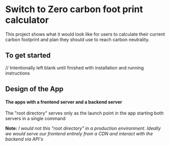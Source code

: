 # Switch to Zero carbon foot print calculator

This project shows what it would look like for users to calculate their current carbon footprint and plan they should use to reach carbon neutrality.

## To get started

// Intentionally left blank until finished with installation and running instructions

## Design of the App

#### The apps with a frontend server and a backend server

The "root directory" serves only as the launch point in the app starting both servers in a single command

**Note:**
_I would not this "root directory" in a production environment. Ideally we would serve our frontend entirely from a CDN and interact with the backend via API's_
